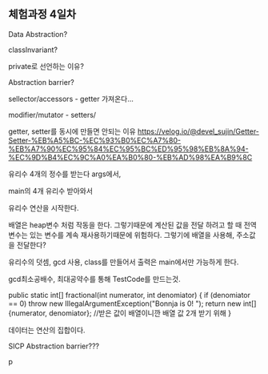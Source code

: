 ## 체험과정 4일차 ##

Data Abstraction?

classInvariant?

private로 선언하는 이유?

Abstraction barrier? 

sellector/accessors - getter 가져온다...

modifier/mutator - setters/


getter, setter를 동시에 만들면 안되는 이유
https://velog.io/@devel_sujin/Getter-Setter-%EB%A5%BC-%EC%93%B0%EC%A7%80-%EB%A7%90%EC%95%84%EC%95%BC%ED%95%98%EB%8A%94-%EC%9D%B4%EC%9C%A0%EA%B0%80-%EB%AD%98%EA%B9%8C

유리수 4개의 정수를 받는다 args에서,

main의 4개 유리수 받아와서

유리수 연산을 시작한다.


배열은 heap변수 처럼 작동을 한다. 그렇기때문에 
계산된 값을 전달 하려고 할 때 
전역변수는 있는 변수를 계속 재사용하기때문에 위험하다.
그렇기에 배열을 사용해, 주소값을 전달한다?


유리수의 덧셈, gcd 사용, class를 만들어서 출력은 main에서만 가능하게 한다.

gcd최소공배수, 최대공약수를 통해 TestCode를 만드는것.

   public static int[] fractional(int numerator, int denomiator) {
        if (denomiator == 0)
            throw new IllegalArgumentException("Bonnja is 0! ");
        return new int[] {numerator, denomiator}; //받은 값이 배열이니깐 배열 값 2개 받기 위해
    }


데이터는 연산의 집합이다.


SICP Abstraction barrier???


p